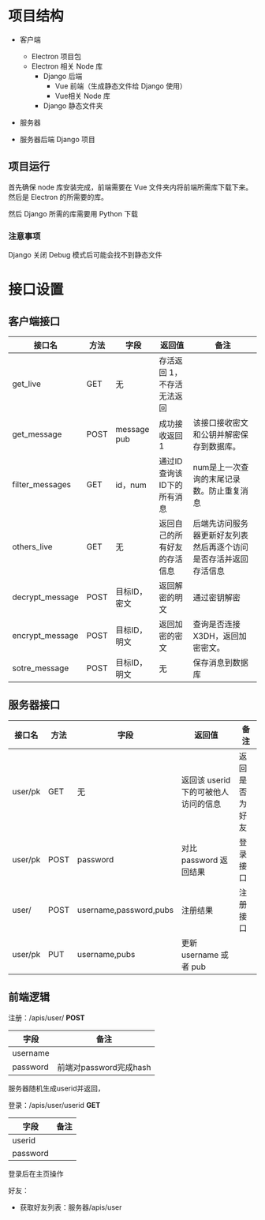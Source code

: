 # 项目结构
- 客户端
  - Electron 项目包
  - Electron 相关 Node 库
    - Django 后端
      - Vue 前端（生成静态文件给 Django 使用）
      - Vue相关 Node 库
    - Django 静态文件夹
- 服务器

- 服务器后端 Django 项目

## 项目运行

首先确保 node 库安装完成，前端需要在 Vue 文件夹内将前端所需库下载下来。然后是 Electron 的所需要的库。

然后 Django 所需的库需要用 Python 下载

### 注意事项
Django 关闭 Debug 模式后可能会找不到静态文件

# 接口设置

## 客户端接口

| 接口名          | 方法 | 字段             | 返回值                       | 备注                                                         |
| --------------- | ---- | ---------------- | ---------------------------- | ------------------------------------------------------------ |
| get_live        | GET  | 无               | 存活返回 1，不存活无法返回   |                                                              |
| get_message     | POST | message<br />pub | 成功接收返回1                | 该接口接收密文和公钥并解密保存到数据库。                     |
| filter_messages | GET  | id，num          | 通过ID查询该ID下的所有消息   | num是上一次查询的末尾记录数。防止重复消息                    |
| others_live     | GET  | 无               | 返回自己的所有好友的存活信息 | 后端先访问服务器更新好友列表然后再逐个访问是否存活并返回存活信息 |
| decrypt_message | POST | 目标ID，密文     | 返回解密的明文               | 通过密钥解密                                                 |
| encrypt_message | POST | 目标ID，明文     | 返回加密的密文               | 查询是否连接X3DH，返回加密密文。                             |
| sotre_message   | POST | 目标ID，明文     | 无                           | 保存消息到数据库                                             |



## 服务器接口

| 接口名  | 方法 | 字段                   | 返回值                               | 备注           |
| ------- | ---- | ---------------------- | ------------------------------------ | -------------- |
| user/pk | GET  | 无                     | 返回该 userid 下的可被他人访问的信息 | 返回是否为好友 |
| user/pk | POST | password               | 对比 password 返回结果               | 登录接口       |
| user/   | POST | username,password,pubs | 注册结果                             | 注册接口       |
| user/pk | PUT  | username,pubs          | 更新 username 或者 pub               |                |

## 前端逻辑

注册：/apis/user/ **POST**

| 字段     | 备注                   |
| -------- | ---------------------- |
| username |                        |
| password | 前端对password完成hash |

服务器随机生成userid并返回，

登录：/apis/user/userid **GET**

| 字段     | 备注 |
| -------- | ---- |
| userid   |      |
| password |      |

登录后在主页操作

好友：

- 获取好友列表：服务器/apis/user